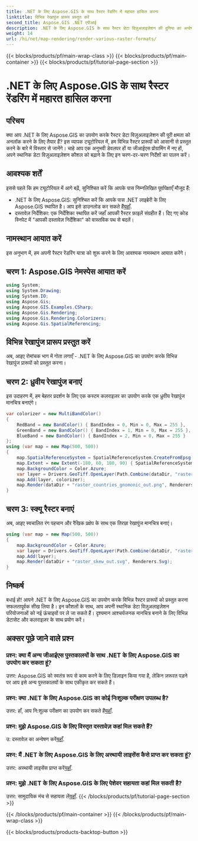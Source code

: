 ```yaml
---
title: .NET के लिए Aspose.GIS के साथ रैस्टर रेंडरिंग में महारत हासिल करना
linktitle: विभिन्न रेखापुंज प्रारूप प्रस्तुत करें
second_title: Aspose.GIS .NET एपीआई
description: .NET के लिए Aspose.GIS के साथ रैस्टर डेटा विज़ुअलाइज़ेशन की दुनिया का अन्वेषण करें। विभिन्न प्रारूपों में आश्चर्यजनक मानचित्रों को सहजता से प्रस्तुत करना सीखें। अब डाउनलोड करो!
weight: 14
url: /hi/net/map-rendering/render-various-raster-formats/
---
```


{{< blocks/products/pf/main-wrap-class >}}
{{< blocks/products/pf/main-container >}}
{{< blocks/products/pf/tutorial-page-section >}}

# .NET के लिए Aspose.GIS के साथ रैस्टर रेंडरिंग में महारत हासिल करना

## परिचय
क्या आप .NET के लिए Aspose.GIS का उपयोग करके रैस्टर डेटा विज़ुअलाइज़ेशन की पूरी क्षमता को अनलॉक करने के लिए तैयार हैं? इस व्यापक ट्यूटोरियल में, हम विभिन्न रैस्टर प्रारूपों को आसानी से प्रस्तुत करने के बारे में विस्तार से जानेंगे। चाहे आप एक अनुभवी डेवलपर हों या जीआईएस प्रोग्रामिंग में नए हों, अपने स्थानिक डेटा विज़ुअलाइज़ेशन कौशल को बढ़ाने के लिए इन चरण-दर-चरण निर्देशों का पालन करें।
## आवश्यक शर्तें
इससे पहले कि हम ट्यूटोरियल में आगे बढ़ें, सुनिश्चित करें कि आपके पास निम्नलिखित पूर्वापेक्षाएँ मौजूद हैं:
- .NET के लिए Aspose.GIS: सुनिश्चित करें कि आपके पास .NET लाइब्रेरी के लिए Aspose.GIS स्थापित है। आप इसे डाउनलोड कर सकते हैं[यहाँ](https://releases.aspose.com/gis/net/).
- दस्तावेज़ निर्देशिका: एक निर्देशिका स्थापित करें जहाँ आपकी रैस्टर फ़ाइलें संग्रहीत हैं। दिए गए कोड स्निपेट में "आपकी दस्तावेज़ निर्देशिका" को वास्तविक पथ से बदलें।
## नामस्थान आयात करें
इस अनुभाग में, हम अपनी रैस्टर रेंडरिंग यात्रा को शुरू करने के लिए आवश्यक नामस्थान आयात करेंगे।
## चरण 1: Aspose.GIS नेमस्पेस आयात करें
```csharp
using System;
using System.Drawing;
using System.IO;
using Aspose.Gis;
using Aspose.GIS.Examples.CSharp;
using Aspose.Gis.Rendering;
using Aspose.Gis.Rendering.Colorizers;
using Aspose.Gis.SpatialReferencing;
```
## विभिन्न रेखापुंज प्रारूप प्रस्तुत करें
अब, आइए रोमांचक भाग में गोता लगाएँ - .NET के लिए Aspose.GIS का उपयोग करके विभिन्न रेखापुंज प्रारूपों को प्रस्तुत करना।
## चरण 2: ध्रुवीय रेखापुंज बनाएं
इस उदाहरण में, हम बेहतर प्रदर्शन के लिए एक कस्टम कलराइज़र का उपयोग करके एक ध्रुवीय रेखापुंज मानचित्र बनाएंगे।
```csharp
var colorizer = new MultiBandColor()
{
    RedBand = new BandColor() { BandIndex = 0, Min = 0, Max = 255 },
    GreenBand = new BandColor() { BandIndex = 1, Min = 0, Max = 255 },
    BlueBand = new BandColor() { BandIndex = 2, Min = 0, Max = 255 }
};
using (var map = new Map(500, 500))
{
    map.SpatialReferenceSystem = SpatialReferenceSystem.CreateFromEpsg(102034);
    map.Extent = new Extent(-180, 60, 180, 90) { SpatialReferenceSystem = SpatialReferenceSystem.Wgs84 };
    map.BackgroundColor = Color.Azure;
    var layer = Drivers.GeoTiff.OpenLayer(Path.Combine(dataDir, "raster_countries.tif"));
    map.Add(layer, colorizer);
    map.Render(dataDir + "raster_countries_gnomonic_out.png", Renderers.Png);
}
```
## चरण 3: स्क्यू रैस्टर बनाएं
अब, आइए स्वचालित रंग पहचान और रैखिक प्रक्षेप के साथ एक तिरछा रेखापुंज मानचित्र बनाएं।
```csharp
using (var map = new Map(500, 500))
{
    map.BackgroundColor = Color.Azure;
    var layer = Drivers.GeoTiff.OpenLayer(Path.Combine(dataDir, "raster_skew.tif"));
    map.Add(layer);
    map.Render(dataDir + "raster_skew_out.svg", Renderers.Svg);
}
```
## निष्कर्ष
बधाई हो! आपने .NET के लिए Aspose.GIS का उपयोग करके विभिन्न रैस्टर प्रारूपों को प्रस्तुत करना सफलतापूर्वक सीख लिया है। इन कौशलों के साथ, आप अपनी स्थानिक डेटा विज़ुअलाइज़ेशन परियोजनाओं को नई ऊंचाइयों पर ले जा सकते हैं। दृश्यमान आश्चर्यजनक मानचित्र बनाने के लिए विभिन्न डेटासेट और कलराइज़र के साथ प्रयोग करें।
## अक्सर पूछे जाने वाले प्रश्न
### प्रश्न: क्या मैं अन्य जीआईएस पुस्तकालयों के साथ .NET के लिए Aspose.GIS का उपयोग कर सकता हूं?
उत्तर: Aspose.GIS को स्वतंत्र रूप से काम करने के लिए डिज़ाइन किया गया है, लेकिन ज़रूरत पड़ने पर आप इसे अन्य पुस्तकालयों के साथ एकीकृत कर सकते हैं।
### प्रश्न: क्या .NET के लिए Aspose.GIS का कोई निःशुल्क परीक्षण उपलब्ध है?
 उत्तर: हाँ, आप नि:शुल्क परीक्षण का उपयोग कर सकते हैं[यहाँ](https://releases.aspose.com/).
### प्रश्न: मुझे Aspose.GIS के लिए विस्तृत दस्तावेज़ कहां मिल सकते हैं?
 उ: दस्तावेज़ का अन्वेषण करें[यहाँ](https://reference.aspose.com/gis/net/).
### प्रश्न: मैं .NET के लिए Aspose.GIS के लिए अस्थायी लाइसेंस कैसे प्राप्त कर सकता हूं?
 उत्तर: अस्थायी लाइसेंस प्राप्त करें[यहाँ](https://purchase.aspose.com/temporary-license/).
### प्रश्न: मुझे .NET के लिए Aspose.GIS के लिए पेशेवर सहायता कहां मिल सकती है?
 उत्तर: सामुदायिक मंच से सहायता लें[यहाँ](https://forum.aspose.com/c/gis/33).
{{< /blocks/products/pf/tutorial-page-section >}}

{{< /blocks/products/pf/main-container >}}
{{< /blocks/products/pf/main-wrap-class >}}

{{< blocks/products/products-backtop-button >}}
